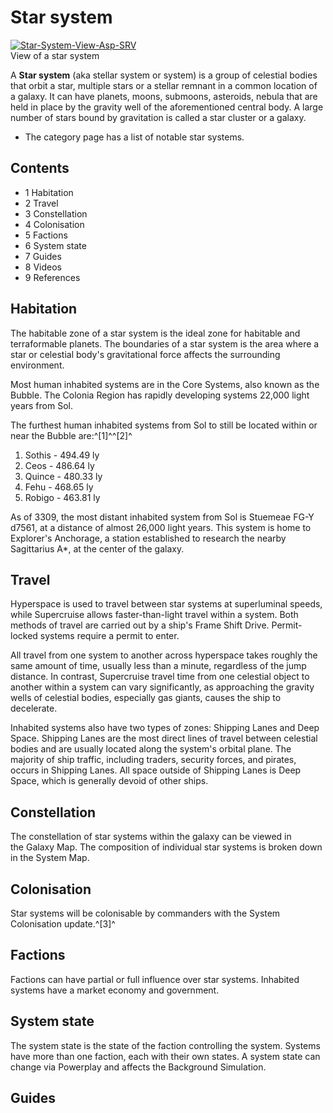# Star system
[![Star-System-View-Asp-SRV](https://static.wikia.nocookie.net/elite-dangerous/images/e/ef/Star-System-View-Asp-SRV.png/revision/latest/scale-to-width-down/300?cb=20171110094405)](https://static.wikia.nocookie.net/elite-dangerous/images/e/ef/Star-System-View-Asp-SRV.png/revision/latest?cb=20171110094405) 	 		 			 		 		 		 			
View of a star system
 		 	 

A **Star system** (aka stellar system or system) is a group of celestial bodies that orbit a star, multiple stars or a stellar remnant in a common location of a galaxy. It can have planets, moons, submoons, asteroids, nebula that are held in place by the gravity well of the aforementioned central body. A large number of stars bound by gravitation is called a star cluster or a galaxy. 

- The category page has a list of notable star systems.

## Contents

- 1 Habitation
- 2 Travel
- 3 Constellation
- 4 Colonisation
- 5 Factions
- 6 System state
- 7 Guides
- 8 Videos
- 9 References

## Habitation

The habitable zone of a star system is the ideal zone for habitable and terraformable planets. The boundaries of a star system is the area where a star or celestial body's gravitational force affects the surrounding environment.

Most human inhabited systems are in the Core Systems, also known as the Bubble. The Colonia Region has rapidly developing systems 22,000 light years from Sol.

The furthest human inhabited systems from Sol to still be located within or near the Bubble are:^[1]^^[2]^

1. Sothis - 494.49 ly
2. Ceos - 486.64 ly
3. Quince - 480.33 ly
4. Fehu - 468.65 ly
5. Robigo - 463.81 ly

As of 3309, the most distant inhabited system from Sol is Stuemeae FG-Y d7561, at a distance of almost 26,000 light years. This system is home to Explorer's Anchorage, a station established to research the nearby Sagittarius A\*, at the center of the galaxy.

## Travel

Hyperspace is used to travel between star systems at superluminal speeds, while Supercruise allows faster-than-light travel within a system. Both methods of travel are carried out by a ship's Frame Shift Drive. Permit-locked systems require a permit to enter.

All travel from one system to another across hyperspace takes roughly the same amount of time, usually less than a minute, regardless of the jump distance. In contrast, Supercruise travel time from one celestial object to another within a system can vary significantly, as approaching the gravity wells of celestial bodies, especially gas giants, causes the ship to decelerate.

Inhabited systems also have two types of zones: Shipping Lanes and Deep Space. Shipping Lanes are the most direct lines of travel between celestial bodies and are usually located along the system's orbital plane. The majority of ship traffic, including traders, security forces, and pirates, occurs in Shipping Lanes. All space outside of Shipping Lanes is Deep Space, which is generally devoid of other ships.

## Constellation

The constellation of star systems within the galaxy can be viewed in the Galaxy Map. The composition of individual star systems is broken down in the System Map.

## Colonisation

Star systems will be colonisable by commanders with the System Colonisation update.^[3]^

## Factions

Factions can have partial or full influence over star systems. Inhabited systems have a market economy and government.

## System state

The system state is the state of the faction controlling the system. Systems have more than one faction, each with their own states. A system state can change via Powerplay and affects the Background Simulation.

## Guides